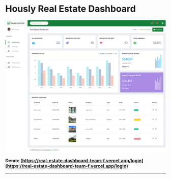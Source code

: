 # Hously Real Estate Dashboard

![Hously - Real Estate Dashboard](./Hously-Real-Estate-Admin-Dashboard-teamf.vercel.app.png)

**Demo: [https://real-estate-dashboard-team-f.vercel.app/login](https://real-estate-dashboard-team-f.vercel.app/login)**

---